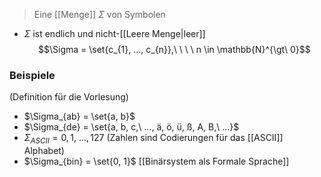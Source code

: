 > Eine [[Menge]] $\Sigma$ von Symbolen

- $\Sigma$ ist endlich und nicht-[[Leere Menge|leer]] 
$$\Sigma = \set{c_{1}, ..., c_{n}},\ \ \ \ n \in \mathbb{N}^{\gt\ 0}$$ 
### Beispiele
(Definition für die Vorlesung)
- $\Sigma_{ab} = \set{a, b}$
- $\Sigma_{de} = \set{a, b, c,\ ..., ä, ö, ü, ß, A, B,\ ...}$ 
- $\Sigma_{ASCII} = {0, 1,\ ..., 127}$ (Zahlen sind Codierungen für das [[ASCII]] Alphabet)
- $\Sigma_{bin} = \set{0, 1}$ [[Binärsystem als Formale Sprache]]
